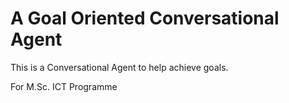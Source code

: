 # A Goal Oriented Conversational Agent

This is a Conversational Agent to help achieve goals.

For M.Sc. ICT Programme
